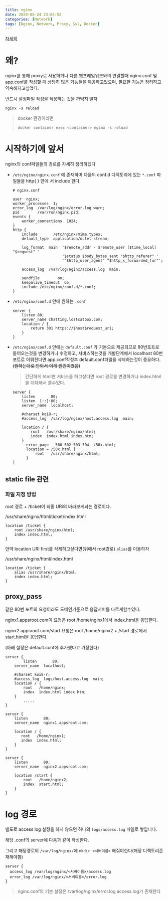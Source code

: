 ```yaml
---
title: nginx
date: 2020-08-24 23:04:52
categories: [Network]
tags: [Nginx, Network, Proxy, Ssl, Docker]
---
```


[자세히](https://sarc.io/index.php/nginx/61-nginx-nginx-conf)

# 왜?

nginx를 통해 proxy로 사용하거나 다른 웹프레임워크와의 연결할때 nginx.conf 및 app.conf를 작성할 때 상당히 많은 기능들을 제공하고있으며, 필요한 기능은 정리하고 익숙해지고싶었다.

반드시 설정파일 작성을 적용하는 것을 까먹지 말자

`nginx -s reload`

> docker 환경이라면
>
> `docker container exec <container> nginx -s reload`

# 시작하기에 앞서

nginx의 conf파일들의 경로를 자세히 정리하겠다

- `/etc/nginx/nginx.conf` 에 존재하며 다음의 conf.d 디렉토리에 있는 `*.conf` 파일들을 http{ } 안에 서 include 한다.

  ```
  # nginx.conf
  
  user  nginx;
  worker_processes  1;
  error_log  /var/log/nginx/error.log warn;
  pid        /var/run/nginx.pid;
  events {
      worker_connections  1024;
  }
  http {
      include       /etc/nginx/mime.types;
      default_type  application/octet-stream;
  
      log_format  main  '$remote_addr - $remote_user [$time_local] "$request" '
                        '$status $body_bytes_sent "$http_referer" '
                        '"$http_user_agent" "$http_x_forwarded_for"';
  
      access_log  /var/log/nginx/access.log  main;
  
      sendfile        on;
      keepalive_timeout  65;
      include /etc/nginx/conf.d/*.conf;
  }
  ```

- `/etc/nginx/conf.d` 안에 원하는 `.conf` 

  ```
  server {
      listen 80;
      server_name chatting.lostcatbox.com;
      location / {
          return 301 https://$host$request_uri;
      }
  }
  ```

- `/etc/nginx/conf.d` 안에는 `default.conf` 가 기본으로 제공되므로 80번포트로 들어오는것을 변경하거나 수정하고, 서비스하는것을 개발단계에서 localhost 80번 포트로 이뤄진다면 app.conf작성후 default.conf파일을 삭제하는것이 중요하다. ~~(원하는대로 안되서 이게 원인이였음)~~

  > 간단하게 html만 서비스를 하고싶다면 root 경로를 변경하거나 index.html을 대체해서 쓸수있다.

  

  ```
  server {
      listen       80;
      listen  [::]:80;
      server_name  localhost;
  
      #charset koi8-r;
      #access_log  /var/log/nginx/host.access.log  main;
  
      location / {
          root   /usr/share/nginx/html;
          index  index.html index.htm;
      }
  		error_page   500 502 503 504  /50x.html;
  		location = /50x.html {
      		root   /usr/share/nginx/html;
  		}
  }
  ```

##  static file 관련

### 파일 지정 방법

root 경로 + /ticket이 최종 URi의 바라보게되는 경로이다.

/usr/share/nginx/html/ticket/index.html

```
location /ticket {
    root /usr/share/nginx/html;
    index index.html;
}
```

만약 location URI first를 삭제하고싶다면(위에서 root경로) `alias`를 이용하자

/usr/share/nginx/html/index.html

```
location /ticket {
    alias /usr/share/nginx/html;
    index index.html;
}
```



## proxy_pass

같은 80번 포트의 요청이라도 도메인기준으로 응답서버를 다르게할수있다.

nginx1.appsroot.com이 요청은 root  /home/nginx1에서 index.html을 응답한다.

nginx2.appsroot.com/start 요청은 root /home/nginx2 + /start 경로에서 start.html을 응답한다.

(아래 설정은 default.conf에 추가했다고 가정한다)

```
server {
		listen       80;
    server_name  localhost;
    
    #charset koi8-r;
    #access_log  logs/host.access.log  main;
    location / {
        root   /home/nginx;
        index  index.html index.htm;
    }
        .....    
}

server {
    listen       80;
    server_name  nginx1.appsroot.com;
    
    location / {
       root   /home/nginx1;
       index  index.html;
    }
}

server {
    listen       80;
    server_name  nginx2.appsroot.com;
    
    location /start {
        root   /home/nginx2;
        index  start.html;
    }
}
```



# log 경로

별도로 access log 설정을 하지 않으면 하나의 `logs/access.log` 파일로 쌓입니다.

해당 .conf의 server에 다음과 같이 작성한다.

그리고 해당경로의 `/var/log/nginx/`에 `mkdir <서버이름>` 해줘야한다(해당 디렉토리존재해야함)

```
server {
  access_log /var/log/nginx/<서버이름>/access.log
  error_log /var/log/nginx/<서버이름>/error.log
}
```

> nginx.conf의 기본 설정은 /var/log/nginx/error.log access.log가 존재한다



